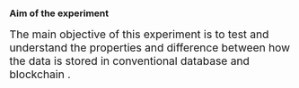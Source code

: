 ### Aim of the experiment

<div style="font-size: 1.2rem;">
 The main objective of this experiment is to  test and understand the properties and  difference between how the data is stored in conventional database and blockchain .</div>
